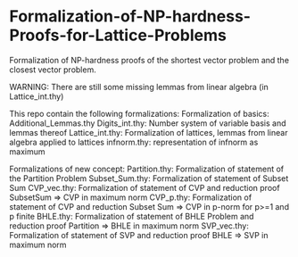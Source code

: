 # Formalization-of-NP-hardness-Proofs-for-Lattice-Problems
Formalization of NP-hardness proofs of the shortest vector problem and the closest vector problem.

WARNING: There are still some missing lemmas from linear algebra (in Lattice_int.thy)

This repo contain the following formalizations:
Formalization of basics:
Additional_Lemmas.thy
Digits_int.thy: Number system of variable basis and lemmas thereof
Lattice_int.thy: Formalization of lattices, lemmas from linear algebra applied to lattices
infnorm.thy: representation of infnorm as maximum

Formalizations of new concept:
Partition.thy: Formalization of statement of the Partition Problem
Subset_Sum.thy: Formalization of statement of Subset Sum
CVP_vec.thy: Formalization of statement of CVP and reduction proof SubsetSum => CVP in maximum norm
CVP_p.thy: Formalization of statement of CVP and reduction Subset Sum => CVP in p-norm for p>=1 and p finite
BHLE.thy: Formalization of statement of BHLE Problem and reduction proof Partition => BHLE in maximum norm
SVP_vec.thy: Formalization of statement of SVP and reduction proof BHLE => SVP in maximum norm
